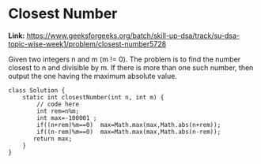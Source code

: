 # Closest Number

**Link:** https://www.geeksforgeeks.org/batch/skill-up-dsa/track/su-dsa-topic-wise-week1/problem/closest-number5728

Given two integers n and m (m != 0). The problem is to find the number closest to n and divisible by m. If there is more than one such number, then output the one having the maximum absolute value.

```sort byaccuracy low to highaccuracy high to lowsubmmision low to highsubmmision high to lowdifficulty low to highdifficulty high to low
class Solution {
    static int closestNumber(int n, int m) {
        // code here
        int rem=n%m;
        int max=-100001 ;
        if((n+rem)%m==0)  max=Math.max(max,Math.abs(n+rem));
        if((n-rem)%m==0)  max=Math.max(max,Math.abs(n-rem));
       return max;
    }
}
```
